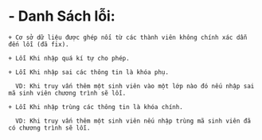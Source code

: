 # - Danh Sách lỗi:
	
	+ Cơ sở dữ liệu được ghép nối từ các thành viên không chính xác dẫn đến lỗi (đã fix).

	+ Lỗi Khi nhập quá kí tự cho phép.

	+ Lỗi Khi nhập sai các thông tin là khóa phụ.

	  VD: Khi truy vấn thêm một sinh viên vào một lớp nào đó nếu nhập sai mã sinh viên chương trình sẽ lỗi.

	+ Lỗi Khi nhập trùng các thông tin là khóa chính.

	  VD: Khi truy vấn thêm một sinh viên nếu nhập trùng mã sinh viên đã có chương trình sẽ lỗi.

	
